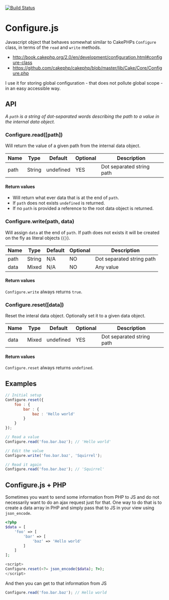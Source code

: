 [![Build Status](https://travis-ci.org/ankr/Configure.js.png)](https://travis-ci.org/ankr/Configure.js)

Configure.js
============

Javascript object that behaves somewhat similar to CakePHPs `Configure` class, in terms of the `read` and `write` methods.
- http://book.cakephp.org/2.0/en/development/configuration.html#configure-class
- https://github.com/cakephp/cakephp/blob/master/lib/Cake/Core/Configure.php

I use it for storing global configuration - that does not pollute global scope - in an easy accessible way.

API
---
*A `path` is a string of dot-separated words describing the path to a value in the internal data object.*

### Configure.read([path])
Will return the value of a given path from the internal data object.

| Name | Type   | Default       | Optional | Description               |
|------|--------|---------------|----------|---------------------------|
| path | String | undefined     | YES      | Dot separated string path |

#### Return values
- Will return what ever data that is at the end of `path`.
- If `path` does not exists `undefined` is returned.
- If no `path` is provided a reference to the root data object is returned.

### Configure.write(path, data)
Will assign `data` at the end of `path`. If path does not exists it will be created on the fly as literal objects (`{}`).

| Name | Type   | Default | Optional | Description               |
|------|--------|---------|----------|---------------------------|
| path | String | N/A     | NO       | Dot separated string path |
| data | Mixed  | N/A     | NO       | Any value                 |

#### Return values
`Configure.write` always returns `true`.


### Configure.reset([data])
Reset the interal data object. Optionally set it to a given data object.

| Name | Type  | Default       | Optional | Description               |
|------|-------|---------------|----------|---------------------------|
| data | Mixed | undefined     | YES      | Dot separated string path |

#### Return values
`Configure.reset` always returns `undefined`.

Examples
--------
```javascript
// Initial setup
Configure.reset({
	foo : {
		bar : {
			baz : 'Hello world'
		}
	}
});

// Read a value
Configure.read('foo.bar.baz'); // 'Hello world'

// Edit the value
Configure.write('foo.bar.baz', 'Squirrel');

// Read it again
Configure.read('foo.bar.baz'); // 'Squirrel'
```


Configure.js + PHP
----------------

Sometimes you want to send some information from PHP to JS and do not necessarily want to do an ajax request just for that. One way to do that is to create a data array in PHP and simply pass that to JS in your view using `json_encode`.

```php
<?php
$data = [
	'foo' => [
		'bar' => [
			'baz' => 'Hello world'
		]
	]
];

<script>
Configure.reset(<?= json_encode($data); ?>);
</script>
```

And then you can get to that information from JS
```javascript
Configure.read('foo.bar.baz'); // Hello world
```
